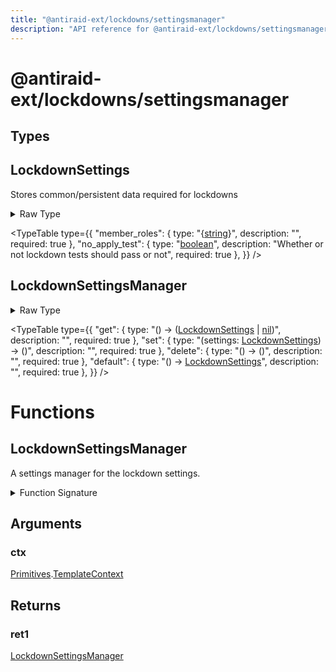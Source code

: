 ```yaml
---
title: "@antiraid-ext/lockdowns/settingsmanager"
description: "API reference for @antiraid-ext/lockdowns/settingsmanager"
---
```


<div id="@antiraid-ext/lockdowns/settingsmanager"></div>

# @antiraid-ext/lockdowns/settingsmanager

<div id="Types"></div>

## Types

<div id="LockdownSettings"></div>

## LockdownSettings

Stores common/persistent data required for lockdowns

<details>
<summary>Raw Type</summary>

```luau
--- Stores common/persistent data required for lockdowns
type LockdownSettings = {
	member_roles: {string},

	--- Whether or not lockdown tests should pass or not
	no_apply_test: boolean
}
```

</details>

<TypeTable
	type={{
		"member_roles": {
			type: "\{[string](#string)\}",
			description: "",
			required: true
		},
		"no_apply_test": {
			type: "[boolean](#boolean)",
			description: "Whether or not lockdown tests should pass or not",
			required: true
		},
	}}
/>
<div id="LockdownSettingsManager"></div>

## LockdownSettingsManager

<details>
<summary>Raw Type</summary>

```luau
type LockdownSettingsManager = {
	get: () -> LockdownSettings | nil,

	set: (settings: LockdownSettings) -> (),

	delete: () -> (),

	default: () -> LockdownSettings
}
```

</details>

<TypeTable
	type={{
		"get": {
			type: "() -> ([LockdownSettings](#LockdownSettings) | [nil](#nil))",
			description: "",
			required: true
		},
		"set": {
			type: "(settings: [LockdownSettings](#LockdownSettings)) -> ()",
			description: "",
			required: true
		},
		"delete": {
			type: "() -> ()",
			description: "",
			required: true
		},
		"default": {
			type: "() -> [LockdownSettings](#LockdownSettings)",
			description: "",
			required: true
		},
	}}
/>
<div id="Functions"></div>

# Functions

<div id="LockdownSettingsManager"></div>

## LockdownSettingsManager

A settings manager for the lockdown settings.

<details>
<summary>Function Signature</summary>

```luau
--- A settings manager for the lockdown settings.
function LockdownSettingsManager(ctx: Primitives.TemplateContext) -> LockdownSettingsManager end
```

</details>

<div id="Arguments"></div>

## Arguments

<div id="ctx"></div>

### ctx

[Primitives](#module.Primitives).[TemplateContext](#TemplateContext)



<div id="Returns"></div>

## Returns

<div id="ret1"></div>

### ret1

[LockdownSettingsManager](#LockdownSettingsManager)